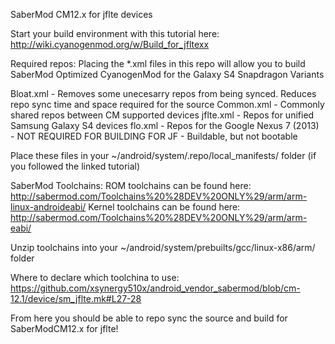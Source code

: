 SaberMod CM12.x for jflte devices

Start your build environment with this tutorial here: http://wiki.cyanogenmod.org/w/Build_for_jfltexx

Required repos:
Placing the *.xml files in this repo will allow you to build SaberMod Optimized CyanogenMod for the Galaxy S4 Snapdragon Variants

Bloat.xml - Removes some unecesarry repos from being synced. Reduces repo sync time and space required for the source
Common.xml - Commonly shared repos between CM supported devices
jflte.xml - Repos for unified Samsung Galaxy S4 devices
flo.xml - Repos for the Google Nexus 7 (2013) - NOT REQUIRED FOR BUILDING FOR JF - Buildable, but not bootable

Place these files in your ~/android/system/.repo/local_manifests/ folder (if you followed the linked tutorial)

SaberMod Toolchains:
ROM toolchains can be found here: http://sabermod.com/Toolchains%20%28DEV%20ONLY%29/arm/arm-linux-androideabi/
Kernel toolchains can be found here: http://sabermod.com/Toolchains%20%28DEV%20ONLY%29/arm/arm-eabi/

Unzip toolchains into your ~/android/system/prebuilts/gcc/linux-x86/arm/ folder

Where to declare which toolchina to use: https://github.com/xsynergy510x/android_vendor_sabermod/blob/cm-12.1/device/sm_jflte.mk#L27-28

From here you should be able to repo sync the source and build for SaberModCM12.x for jflte!
